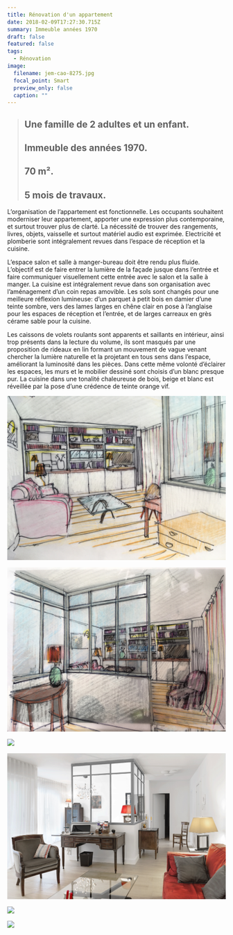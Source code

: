 ```yaml
---
title: Rénovation d'un appartement
date: 2018-02-09T17:27:30.715Z
summary: Immeuble années 1970
draft: false
featured: false
tags:
  - Rénovation
image:
  filename: jem-cao-8275.jpg
  focal_point: Smart
  preview_only: false
  caption: ""
---
```

> ## Une famille de 2 adultes et un enfant. 
> ## Immeuble des années 1970. 
> ## 70 m².
> ## 5 mois de travaux. 

<p>L’organisation de l’appartement est fonctionnelle. Les occupants souhaitent moderniser leur appartement, apporter une expression plus contemporaine, et surtout trouver plus de clarté. La nécessité de trouver des rangements, livres, objets, vaisselle et surtout matériel audio est exprimée. Electricité et plomberie sont intégralement revues dans l’espace de réception et la cuisine.</p>

<p>L’espace salon et salle à manger-bureau doit être rendu plus fluide. L’objectif est de faire entrer la lumière de la façade jusque dans l’entrée et faire communiquer visuellement cette entrée avec le salon et la salle à manger. La cuisine est intégralement revue dans son organisation avec l’aménagement d’un coin repas amovible. Les sols sont changés pour une meilleure réflexion lumineuse: d’un parquet à petit bois en damier d’une teinte sombre, vers des lames larges en chêne clair en pose à l’anglaise pour les espaces de réception et l’entrée, et de larges carreaux en grès cérame sable pour la cuisine.</p>

<p>Les caissons de volets roulants sont apparents et saillants en intérieur, ainsi trop présents dans la lecture du volume, ils sont masqués par une proposition de rideaux en lin formant un mouvement de vague venant chercher la lumière naturelle et la projetant en tous sens dans l’espace, améliorant la luminosité dans les pièces. Dans cette même volonté d’éclairer les espaces, les murs et le mobilier dessiné sont choisis d’un blanc presque pur. La cuisine dans une tonalité chaleureuse de bois, beige et blanc est réveillée par la pose d’une crédence de teinte orange vif.</p>


![](sketch1.jpg)

![](sketch2.jpg)

![](jem-cao-8239.jpg)

![](jem-cao-8251.jpg)

![](jem-cao-8260.jpg)

![](jem-cao-8278.jpg)